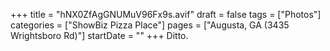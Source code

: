 +++
title = "hNX0ZfAgGNUMuV96Fx9s.avif"
draft = false
tags = ["Photos"]
categories = ["ShowBiz Pizza Place"]
pages = ["Augusta, GA (3435 Wrightsboro Rd)"]
startDate = ""
+++
Ditto.
